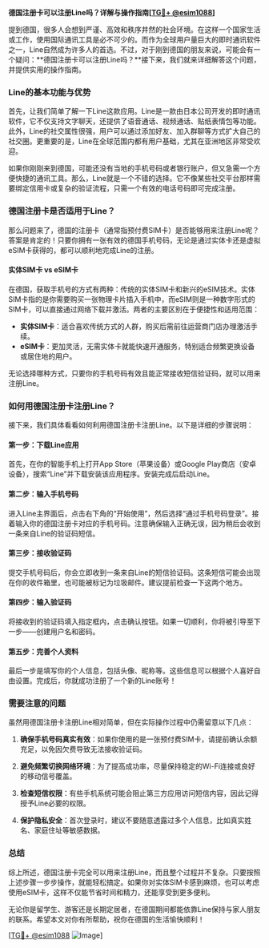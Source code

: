 **德国注册卡可以注册Line吗？详解与操作指南[[TG💪+ @esim1088](https://t.me/s/esim1088)]**

提到德国，很多人会想到严谨、高效和秩序井然的社会环境。在这样一个国家生活或工作，使用国际通讯工具是必不可少的。而作为全球用户量巨大的即时通讯软件之一，Line自然成为许多人的首选。不过，对于刚到德国的朋友来说，可能会有一个疑问：**德国注册卡可以注册Line吗？**接下来，我们就来详细解答这个问题，并提供实用的操作指南。

### Line的基本功能与优势

首先，让我们简单了解一下Line这款应用。Line是一款由日本公司开发的即时通讯软件，它不仅支持文字聊天，还提供了语音通话、视频通话、贴纸表情包等功能。此外，Line的社交属性很强，用户可以通过添加好友、加入群聊等方式扩大自己的社交圈。更重要的是，Line在全球范围内都有用户基础，尤其在亚洲地区非常受欢迎。

如果你刚刚来到德国，可能还没有当地的手机号码或者银行账户，但又急需一个方便快捷的通讯工具。那么，Line就是一个不错的选择。它不像某些社交平台那样需要绑定信用卡或复杂的验证流程，只需一个有效的电话号码即可完成注册。

### 德国注册卡是否适用于Line？

那么问题来了，德国的注册卡（通常指预付费SIM卡）是否能够用来注册Line呢？答案是肯定的！只要你拥有一张有效的德国手机号码，无论是通过实体卡还是虚拟eSIM卡获得的，都可以顺利地完成Line的注册。

#### 实体SIM卡 vs eSIM卡

在德国，获取手机号的方式有两种：传统的实体SIM卡和新兴的eSIM技术。实体SIM卡指的是你需要购买一张物理卡片插入手机中，而eSIM则是一种数字形式的SIM卡，可以直接通过网络下载并激活。两者的主要区别在于便捷性和适用范围：

- **实体SIM卡**：适合喜欢传统方式的人群，购买后需前往运营商门店办理激活手续。
- **eSIM卡**：更加灵活，无需实体卡就能快速开通服务，特别适合频繁更换设备或居住地的用户。

无论选择哪种方式，只要你的手机号码有效且能正常接收短信验证码，就可以用来注册Line。

### 如何用德国注册卡注册Line？

接下来，我们具体看看如何利用德国注册卡注册Line。以下是详细的步骤说明：

#### 第一步：下载Line应用

首先，在你的智能手机上打开App Store（苹果设备）或Google Play商店（安卓设备），搜索“Line”并下载安装该应用程序。安装完成后启动Line。

#### 第二步：输入手机号码

进入Line主界面后，点击右下角的“开始使用”，然后选择“通过手机号码登录”。接着输入你的德国注册卡对应的手机号码。注意确保输入正确无误，因为稍后会收到一条来自Line的验证码短信。

#### 第三步：接收验证码

提交手机号码后，你会立即收到一条来自Line的短信验证码。这条短信可能会出现在你的收件箱里，也可能被标记为垃圾邮件。建议提前检查一下这两个地方。

#### 第四步：输入验证码

将接收到的验证码填入指定框内，点击确认按钮。如果一切顺利，你将被引导至下一步——创建用户名和密码。

#### 第五步：完善个人资料

最后一步是填写你的个人信息，包括头像、昵称等。这些信息可以根据个人喜好自由设置。完成后，你就成功注册了一个新的Line账号！

### 需要注意的问题

虽然用德国注册卡注册Line相对简单，但在实际操作过程中仍需留意以下几点：

1. **确保手机号码真实有效**：如果你使用的是一张预付费SIM卡，请提前确认余额充足，以免因欠费导致无法接收验证码。
   
2. **避免频繁切换网络环境**：为了提高成功率，尽量保持稳定的Wi-Fi连接或良好的移动信号覆盖。

3. **检查短信权限**：有些手机系统可能会阻止第三方应用访问短信内容，因此记得授予Line必要的权限。

4. **保护隐私安全**：首次登录时，建议不要随意透露过多个人信息，比如真实姓名、家庭住址等敏感数据。

### 总结

综上所述，德国注册卡完全可以用来注册Line，而且整个过程并不复杂。只要按照上述步骤一步步操作，就能轻松搞定。如果你对实体SIM卡感到麻烦，也可以考虑使用eSIM卡，这样不仅能节省时间和精力，还能享受到更多便利。

无论你是留学生、游客还是长期定居者，在德国期间都能依靠Line保持与家人朋友的联系。希望本文对你有所帮助，祝你在德国的生活愉快顺利！

[[TG💪+ @esim1088](https://t.me/s/esim1088) ![Image](https://i.postimg.cc/4NQfJmqS/Snipaste-2025-05-13-00-14-12.png)]